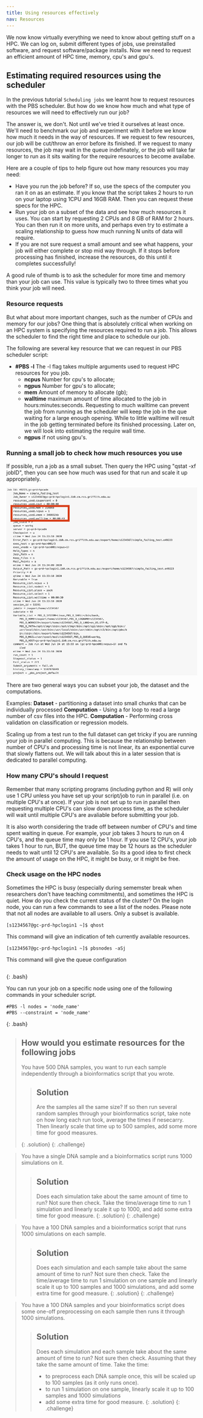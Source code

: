 ```yaml
---
title: Using resources effectively
nav: Resources
---
```


We now know virtually everything we need to know about getting stuff on a HPC.
We can log on, submit different types of jobs, use preinstalled software, 
and request software/package installs.
Now we need to request an efficient amount of HPC time, memory, cpu's and gpu's. 

## Estimating required resources using the scheduler

In the previous tutorial `Scheduling jobs` we learnt how to request resources with the PBS scheduler.
But how do we know how much and what type of resources we will need to effectively run our job? 

The answer is, we don't. 
Not until we've tried it ourselves at least once.
We'll need to benchmark our job and experiment with it before
we know how much it needs in the way of resources. If we request to few resources, our job will be cut/throw an error before its finished. If we request to many resources, the job may wait in the queue indefinately, or the job will take far longer to run as it sits waiting for the require resources to become availabe. 

Here are a couple of tips to help figure out how many resources you may need:

* Have you run the job before? If so, use the specs of the computer you ran it on as an estimate. If you know that the script takes 2 hours to run on your laptop using 1CPU and 16GB RAM. Then you can request these specs for the HPC.
* Run your job on a subset of the data and see how much resources it uses. You can start by requesting 2 CPUs and 8 GB of RAM for 2 hours. You can then run it on more units, and perhaps even try to estimate a scaling relationship to guess how much running N units of data will require.
* If you are not sure request a small amount and see what happens, your job will either complete or stop mid way through. If it stops before processing has finished, increase the resources, do this until it completes successfully!

A good rule of thumb is to ask the scheduler for more time and memory than your job can use.
This value is typically two to three times what you think your job will need.

### Resource requests

But what about more important changes, such as the number of CPUs and memory for our jobs?
One thing that is absolutely critical when working on an HPC system is specifying the 
resources required to run a job.
This allows the scheduler to find the right time and place to schedule our job.

The following are several key resource that we can request in our PBS scheduler script:

* **#PBS -l** The -l flag takes multiple arguments used to request HPC resources for you job.
   * **ncpus** Number for cpu's to allocate; 
   * **ngpus** Number for gpu's to allocate; 
   * **mem** Amount of memory to allocate (gb); 
   * **walltime** maximum amount of time allocated to the job in hours:minutes:seconds. Requesting to much walltime can prevent the job from running as the scheduler will keep the job in the que waiting for a large enough opening. While to little walltime will result in the job getting terminated before its finished processing. Later on, we will look into estimating the require wall time.
   * **ngpus** if not using gpu's.

### Running a small job to check how much resources you use
If possible, run a job as a small subset. Then query the HPC using "qstat -xf jobID", then you can see how much was used for that run and scale it up appropriately.

![resourcesUsed](../images/howMuchResources.png)

There are two general ways you can subset your job, the dataset and the computations.

Examples:
**Dataset** - partitioning a dataset into small chunks that can be individually processed
**Computation** - Using a for loop to read a large number of csv files into the HPC.
**Computation** - Performing cross validation on classification or regression models.

Scaling up from a test run to the full dataset can get tricky if you are running your job in parallel computing. This is because the relationship between number of CPU's and processing time is not linear, its an exponential curve that slowly flattens out. We will talk about this in a later session that is dedicated to parallel computing. 

### How many CPU's should I request
Remember that many scripting programs (including python and R) will only use 1 CPU unless you have set up your script/job to run in parallel (i.e. on multiple CPU's at once). If your job is not set up to run in parallel then requesting multiple CPU's can slow down process time, as the scheduler will wait until multiple CPU's are avaliable before submitting your job. 

It is also worth considering the trade off between number of CPU's and time spent waiting in queue. For example, your job takes 3 hours to run on 4 CPU's, and the queue time may only be 1 hour. If you use 12 CPU's, your job takes 1 hour to run, BUT, the queue time may be 12 hours as the scheduler needs to wait until 12 CPU's are available.
So its a good idea to first check the amount of usage on the HPC, it might be busy, or it might be free.

### Check usage on the HPC nodes

Sometimes the HPC is busy (especially during sememster break when researchers don't have teaching commitments), and sometimes the HPC is quiet. How do you check the current status of the cluster? On the login node, you can run a few commands to see a list of the nodes. Please note that not all nodes are available to all users. Only a subset is available.

```
[s1234567@gc-prd-hpclogin1 ~]$ qhost
```

This command will give an indication of teh currently available resources. 
```
[s1234567@gc-prd-hpclogin1 ~]$ pbsnodes -aSj
```
This command will give the queue configuration
```[s1234567@gc-prd-hpclogin1 ~]$ qstat -q

```

{: .bash}

You can run your job on a specific node using one of the following commands in your scheduler script.
```
#PBS -l nodes = 'node_name'
#PBS --constraint = 'node_name'
```
{: .bash}


> ## How would you estimate resources for the following jobs
>
> You have 500 DNA samples, you want to run each sample independently through a bioinformatics script that you wrote.
>
> > ## Solution
> >
> > Are the samples all the same size? If so then run several random samples through your bioinformatics script, take note on how long each run took, average the times if nesecarry. Then linearly scale that time up to 500 samples, add some more time for good measures.
> >
> {: .solution}
{: .challenge}

> You have a single DNA sample and a bioinformatics script runs 1000 simulations on it. 
>
> > ## Solution
> >
> > Does each simulation take about the same amount of time to run? Not sure then check.
> > Take the time/average time to run 1 simulation and linearly scale it up to 1000, and add some extra time for good measure.
> {: .solution}
{: .challenge}

> You have a 100 DNA samples and a bioinformatics script that runs 1000 simulations on each sample. 
>
> > ## Solution
> >
> > Does each simulation and each sample take about the same amount of time to run? Not sure then check.
> > Take the time/average time to run 1 simulation on one sample and linearly scale it up to 100 samples and 1000 simulations, and add some extra time for good measure.
> {: .solution}
{: .challenge}

> You have a 100 DNA samples and your bioinformatics script does some one-off preprocessing on each sample then runs it through 1000 simulations. 
>
> > ## Solution
> >
> > Does each simulation and each sample take about the same amount of time to run? Not sure then check.
> > Assuming that they take the same amount of time. Take the time:
> > * to preprocess each DNA sample once, this will be scaled up to 100 samples (as it only runs once). 
> > * to run 1 simulation on one sample, linearly scale it up to 100 samples and 1000 simulations
> > * add some extra time for good measure.
> {: .solution}
{: .challenge}